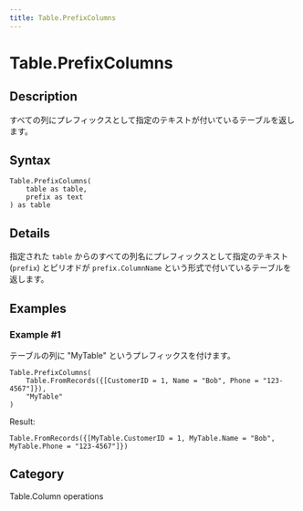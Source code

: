 ```yaml
---
title: Table.PrefixColumns
---
```


# Table.PrefixColumns


## Description

すべての列にプレフィックスとして指定のテキストが付いているテーブルを返します。


## Syntax

```powerquery
Table.PrefixColumns(
    table as table,
    prefix as text
) as table
```


## Details

指定された <code>table</code> からのすべての列名にプレフィックスとして指定のテキスト (<code>prefix</code>) とピリオドが <code>prefix</code><code>.ColumnName</code> という形式で付いているテーブルを返します。


## Examples

### Example #1 
テーブルの列に &#34;MyTable&#34; というプレフィックスを付けます。
```powerquery
Table.PrefixColumns(
    Table.FromRecords({[CustomerID = 1, Name = "Bob", Phone = "123-4567"]}),
    "MyTable"
)
```

Result: 
```powerquery
Table.FromRecords({[MyTable.CustomerID = 1, MyTable.Name = "Bob", MyTable.Phone = "123-4567"]})
```




## Category
Table.Column operations
